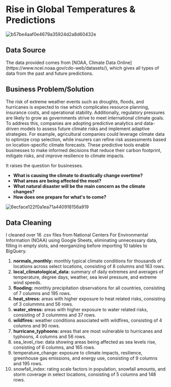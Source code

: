 <h1> Rise in Global Temperatures & Predictions </h1>

![b57be4aaf0e4679a35924d2a8d60432e](https://github.com/user-attachments/assets/3a92f6ee-a11d-4e23-99ca-8dbf54e11aae)

<h2> Data Source </h2>
The data provided comes from [NOAA, Climate Data Online](https://www.ncei.noaa.gov/cdo-web/datasets/), which gives all types of data from the past and future predictions.

<h2> Business Problem/Solution </h2>

The risk of extreme weather events such as droughts, floods, and hurricanes is expected to rise which complicates resource planning, insurance costs, and operational stability. Additionally, regulatory pressures are likely to grow as governments strive to meet international climate goals. To address this, companies are adopting predictive analytics and data-driven models to assess future climate risks and implement adaptive strategies. For example, agricultural companies could leverage climate data to optimize crop selection, while insurers can refine risk assessments based on location-specific climate forecasts. These predictive tools enable businesses to make informed decisions that reduce their carbon footprint, mitigate risks, and improve resilience to climate impacts.

It raises the question for businesses. 
<b> 
- What is causing the climate to drastically change overtime? 
- What areas are being affected the most?
- What natural disaster will be the main concern as the climate changes?
- How does one prepare for what's to come?
</b>

![6ecface122f0a1ea71a440918156a919](https://github.com/user-attachments/assets/443c4d0c-7df8-4eeb-ae3a-a466d6a9cb5c)

<h2> Data Cleaning </h2>

I cleaned over 16 .csv files from National Centers For Environmental Information (NOAA) using Google Sheets, eliminating unnecessary data, filling in empty slots, and reorganizing before importing 10 tables to BigQuery.

1. <b>normals_monthly:</b> monthly typical climate conditions for thousands of locations across select locations, consisting of 8 columns and 163 rows.
2. <b>local_climatological_data:</b> summary of daily extremes and averages of temperature, degree days, weather, sea level pressure, and extreme wind speeds.
3. <b>flooding:</b> monthly precipitation observations for all countries, consisting of 7 columns and 195 rows.
4. <b>heat_stress:</b> areas with higher exposure to heat related risks, consisting of 3 colummns and 56 rows.
5. <b>water_stress:</b> areas with higher exposure to water related risks, consisting of 3 colummns and 37 rows.
6. <b>wildfires:</b> weather conditions associated with wildfires, consisting of 4 columns and 90 rows.
7. <b>hurricane_typhoons:</b> areas that are most vulnerable to hurricanes and typhoons, 4 columns and 56 rows.
8. sea_level_rise: data showing areas being affected as sea levels rise, consisting of 6 columns, and 165 rows.
9. temperature_change: exposure to climate impacts, resilience, greenhouse gas emissions, and energy use, consisting of 9 columns and 195 rows.
10. snowfall_index: rating scale factors in population, snowfall amounts, and storm coverage in select locations, consisting of 5 columns and 148 rows.


